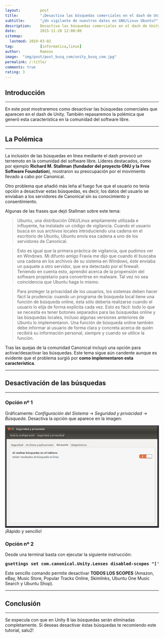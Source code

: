 ```yaml
---
layout:     	post
title:      	"¡Desactiva las búsquedas comerciales en el dash de Unity!"
subtitle:   	"¿Un vigilante de nuestros datos en GNU/Linux Ubuntu?"
description:	Desactiva las búsquedas comerciales en el dash de Unity
date:       	2015-11-20 12:00:00
sitemap:
  lastmod: 2019-03-02
tag:			[informatica,linux]
author:     	Ramses
image: 	"img/post/post_busq_com/unity_busq_com.jpg"
permalink: /:title/
comments: true
rating: 3
---
```

<h2 class="section-heading">Introducción</h2>
<hr />
<p>En este post mostraremos como desactivar las búsquedas comerciales que aparecen en el dash de Unity. También repasaremos la polémica que generó esta característica en la comunidad del software libre.</p>
<hr />
<h2 class="section-heading">La Polémica</h2>
<hr />
<p>La inclusión de las búsquedas en línea mediante el dash provocó un terremoto en la comunidad del software libre. Líderes destacados, como por ejemplo <strong>Richard M. Stallman (fundador del proyecto GNU y la Free Software Foundation</strong>), mostraron su preocupación por el movimiento llevado a cabo por Canonical.</p>
<p>Otro problema que añadió más leña al fuego fue que el usuario no tenía opción a desactivar estas búsquedas, es decir, los datos del usuario se envíaban a los servidores de Canonical sin su conocimiento y consentimiento.</p>
<p>Algunas de las frases que dejó Stallman sobre este tema:</p>
<p>
<blockquote>
Ubuntu, una distribución GNU/Linux ampliamente utilizada e influyente, ha instalado un código de vigilancia. Cuando el usuario busca en sus archivos locales introduciendo una cadena en el escritorio de Ubuntu, Ubuntu envía esa cadena a uno de los servidores de Canonical.
</blockquote>
<blockquote>
Esto es igual que la primera práctica de vigilancia, que pudimos ver en Windows. Mi difunto amigo Fravia me dijo que cuando él buscaba una cadena en los archivos de su sistema en Windows, éste enviaba un paquete a otro servidor, que era detectado por el firewall. Teniendo en cuenta esto, aprendió acerca de la propensión del software propietario para convertirse en malware. Tal vez no sea coincidencia que Ubuntu haga lo mismo.
</blockquote>
<blockquote>
Para proteger la privacidad de los usuarios, los sistemas deben hacer fácil la prudencia: cuando un programa de búsqueda local tiene una función de búsqueda online, ésta sólo debería realizarse cuando el usuario lo elija de forma explícita cada vez. Esto es fácil: todo lo que se necesita es tener botones separados para las búsquedas online y las búsquedas locales, incluso algunas versiones anteriores de Ubuntu lo implementaron. Una función de búsqueda online también debe informar al usuario de forma clara y concreta acerca de quién recibirá su información personal, siempre y cuando se utilice la función.
</blockquote>
<p>Tras las quejas de la comunidad Canonical incluyó una opción para activar/desactivar las búsquedas. Este tema sigue aún candente aunque es evidente que el problema surgió por <strong>como implementaron esta característica</strong>.</p>
<hr />
<h2 class="section-heading">Desactivación de las búsquedas</h2>
<hr />
<p><h3>Opción nº 1</h3></p>
<p>Gráficamente: <i>Configuración del Sistema</i> -> <i>Seguridad y privacidad</i> -> <i>Búsqueda</i>. Desactiva la opción que aparece en la imagen:</p>
<img src="/img/post/post_busq_com/desactivar_busq_panel.jpg" alt="¡Desactivación de forma gráfica!" />
<span class="caption text-muted">¡Rápido y sencillo!</span>
<p><h3>Opción nº 2</h3></p>
<p>Desde una terminal basta con ejecutar la siguiente instrucción:</p>
<p><strong><pre>
gsettings set com.canonical.Unity.Lenses disabled-scopes "['more_suggestions-amazon.scope', 'more_suggestions-u1ms.scope', 'more_suggestions-populartracks.scope', 'music-musicstore.scope', 'more_suggestions-ebay.scope', 'more_suggestions-ubuntushop.scope', 'more_suggestions-skimlinks.scope']"
</pre></strong></p>
<p>Este sencillo comando permite desactivar <strong>TODOS LOS SCOPES</strong> (Amazon, eBay, Music Store, Popular Tracks Online, Skimlinks, Ubuntu One Music Search y Ubuntu Shop).</p>
<hr />
<h2 class="section-heading">Conclusión</h2>
<hr />
<p>Se especula con que en Unity 8 las búsquedas serán eliminadas completamente. Si deseas desactivar éstas búsquedas te recomiendo este tutorial, salu2! </p>
